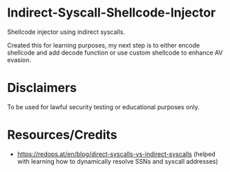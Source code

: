 # Indirect-Syscall-Shellcode-Injector
Shellcode injector using indirect syscalls.

Created this for learning purposes, my next step is to either encode shellcode and add decode function or use custom shellcode to enhance AV evasion.

# Disclaimers 
To be used for lawful security testing or educational purposes only.

# Resources/Credits
- https://redops.at/en/blog/direct-syscalls-vs-indirect-syscalls (helped with learning how to dynamically resolve SSNs and syscall addresses)
